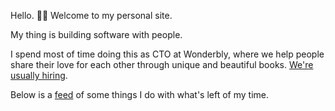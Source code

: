 Hello. ✌🏻 Welcome to my personal site.

My thing is building software with people. 

I spend most of time doing this as CTO at Wonderbly, where we help people share their love for each other through unique and beautiful books. [We're usually hiring](https://wonderbly.jobs.personio.com/).

Below is a [feed](https://indieweb.org/h-feed) of some things I do with what's left of my time.
